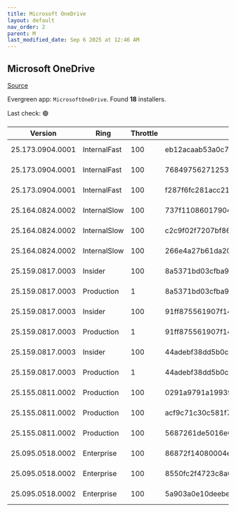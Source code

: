 ```yaml
---
title: Microsoft OneDrive
layout: default
nav_order: 2
parent: M
last_modified_date: Sep 6 2025 at 12:46 AM
---
```


## Microsoft OneDrive

[Source](https://onedrive.live.com/)

Evergreen app: `MicrosoftOneDrive`. Found **18** installers.

Last check: 🟢

| Version          | Ring         | Throttle | Sha256                                                           | Architecture | Type | URI                                                                                                                                                                  |
| ---------------- | ------------ | -------- | ---------------------------------------------------------------- | ------------ | ---- | -------------------------------------------------------------------------------------------------------------------------------------------------------------------- |
| 25.173.0904.0001 | InternalFast | 100      | eb12acaab53a0c7eeadb8cb0aa393457216b2a4cb56213d7453acf117e3f6811 | ARM64        | exe  | [https://oneclient.sfx.ms/Win/Installers/25.173.0904.0001/arm64/OneDriveSetup.exe](https://oneclient.sfx.ms/Win/Installers/25.173.0904.0001/arm64/OneDriveSetup.exe) |
| 25.173.0904.0001 | InternalFast | 100      | 768497562712533e2f586c656f2adcf344ae95e57a27fdd3e78d929956c6f733 | x64          | exe  | [https://oneclient.sfx.ms/Win/Installers/25.173.0904.0001/amd64/OneDriveSetup.exe](https://oneclient.sfx.ms/Win/Installers/25.173.0904.0001/amd64/OneDriveSetup.exe) |
| 25.173.0904.0001 | InternalFast | 100      | f287f6fc281acc21ca0d386fb7f9afb4f3379de3fc2dcdcd4c30648751e7aa75 | x86          | exe  | [https://oneclient.sfx.ms/Win/Installers/25.173.0904.0001/OneDriveSetup.exe](https://oneclient.sfx.ms/Win/Installers/25.173.0904.0001/OneDriveSetup.exe)             |
| 25.164.0824.0002 | InternalSlow | 100      | 737f110860179046bc1a46b7c9edbb66a1e5650b125674bd6eb9b3cd5dd82b42 | ARM64        | exe  | [https://oneclient.sfx.ms/Win/Installers/25.164.0824.0002/arm64/OneDriveSetup.exe](https://oneclient.sfx.ms/Win/Installers/25.164.0824.0002/arm64/OneDriveSetup.exe) |
| 25.164.0824.0002 | InternalSlow | 100      | c2c9f02f7207bf86e80f5c8b74d4a2f7521901bf0cc0c97099a0d1ddd0904880 | x64          | exe  | [https://oneclient.sfx.ms/Win/Installers/25.164.0824.0002/OneDriveSetup.exe](https://oneclient.sfx.ms/Win/Installers/25.164.0824.0002/OneDriveSetup.exe)             |
| 25.164.0824.0002 | InternalSlow | 100      | 266e4a27b61da205990228880911a3e8694811bd2fa5fb099140077d75b6f8fe | x64          | exe  | [https://oneclient.sfx.ms/Win/Installers/25.164.0824.0002/amd64/OneDriveSetup.exe](https://oneclient.sfx.ms/Win/Installers/25.164.0824.0002/amd64/OneDriveSetup.exe) |
| 25.159.0817.0003 | Insider      | 100      | 8a5371bd03cfba9ffd2e13b0b47288c556d38d1dbbcbd68d3b092eb54f0f2c7d | ARM64        | exe  | [https://oneclient.sfx.ms/Win/Installers/25.159.0817.0003/arm64/OneDriveSetup.exe](https://oneclient.sfx.ms/Win/Installers/25.159.0817.0003/arm64/OneDriveSetup.exe) |
| 25.159.0817.0003 | Production   | 1        | 8a5371bd03cfba9ffd2e13b0b47288c556d38d1dbbcbd68d3b092eb54f0f2c7d | ARM64        | exe  | [https://oneclient.sfx.ms/Win/Installers/25.159.0817.0003/arm64/OneDriveSetup.exe](https://oneclient.sfx.ms/Win/Installers/25.159.0817.0003/arm64/OneDriveSetup.exe) |
| 25.159.0817.0003 | Insider      | 100      | 91ff875561907f14b6f613b2dead1fdf53009be798be92a1598ac837654c546e | x64          | exe  | [https://oneclient.sfx.ms/Win/Installers/25.159.0817.0003/amd64/OneDriveSetup.exe](https://oneclient.sfx.ms/Win/Installers/25.159.0817.0003/amd64/OneDriveSetup.exe) |
| 25.159.0817.0003 | Production   | 1        | 91ff875561907f14b6f613b2dead1fdf53009be798be92a1598ac837654c546e | x64          | exe  | [https://oneclient.sfx.ms/Win/Installers/25.159.0817.0003/amd64/OneDriveSetup.exe](https://oneclient.sfx.ms/Win/Installers/25.159.0817.0003/amd64/OneDriveSetup.exe) |
| 25.159.0817.0003 | Insider      | 100      | 44adebf38dd5b0cda67ff9b82f16a52efb37b8e7ecd05d5f451b51442d7ca679 | x86          | exe  | [https://oneclient.sfx.ms/Win/Installers/25.159.0817.0003/OneDriveSetup.exe](https://oneclient.sfx.ms/Win/Installers/25.159.0817.0003/OneDriveSetup.exe)             |
| 25.159.0817.0003 | Production   | 1        | 44adebf38dd5b0cda67ff9b82f16a52efb37b8e7ecd05d5f451b51442d7ca679 | x86          | exe  | [https://oneclient.sfx.ms/Win/Installers/25.159.0817.0003/OneDriveSetup.exe](https://oneclient.sfx.ms/Win/Installers/25.159.0817.0003/OneDriveSetup.exe)             |
| 25.155.0811.0002 | Production   | 100      | 0291a9791a19939ea3c9b568c3d7824dc8da30700fe1541ed3e3727926c44b5a | ARM64        | exe  | [https://oneclient.sfx.ms/Win/Installers/25.155.0811.0002/arm64/OneDriveSetup.exe](https://oneclient.sfx.ms/Win/Installers/25.155.0811.0002/arm64/OneDriveSetup.exe) |
| 25.155.0811.0002 | Production   | 100      | acf9c71c30c581f76b8aa66fef7d53185a116f796e8f34458eb4e592af6d9c8f | x64          | exe  | [https://oneclient.sfx.ms/Win/Installers/25.155.0811.0002/amd64/OneDriveSetup.exe](https://oneclient.sfx.ms/Win/Installers/25.155.0811.0002/amd64/OneDriveSetup.exe) |
| 25.155.0811.0002 | Production   | 100      | 5687261de5016e08b7542df9ff1a5c430694c35ac9f3e487ce35c2216110ebe1 | x86          | exe  | [https://oneclient.sfx.ms/Win/Installers/25.155.0811.0002/OneDriveSetup.exe](https://oneclient.sfx.ms/Win/Installers/25.155.0811.0002/OneDriveSetup.exe)             |
| 25.095.0518.0002 | Enterprise   | 100      | 86872f14080004e177f0fcd15899827a07d21ad7f9a9e90c019f724654e4af9a | ARM64        | exe  | [https://oneclient.sfx.ms/Win/Installers/25.095.0518.0002/arm64/OneDriveSetup.exe](https://oneclient.sfx.ms/Win/Installers/25.095.0518.0002/arm64/OneDriveSetup.exe) |
| 25.095.0518.0002 | Enterprise   | 100      | 8550fc2f4723c8a03c5ce03232d9d5eb15d235a427b046a18b4be3ae4c349a57 | x64          | exe  | [https://oneclient.sfx.ms/Win/Installers/25.095.0518.0002/amd64/OneDriveSetup.exe](https://oneclient.sfx.ms/Win/Installers/25.095.0518.0002/amd64/OneDriveSetup.exe) |
| 25.095.0518.0002 | Enterprise   | 100      | 5a903a0e10deebe0df10484bfeebfce8df3ff1ba2a78c22e2cb455485172c00c | x86          | exe  | [https://oneclient.sfx.ms/Win/Installers/25.095.0518.0002/OneDriveSetup.exe](https://oneclient.sfx.ms/Win/Installers/25.095.0518.0002/OneDriveSetup.exe)             |
